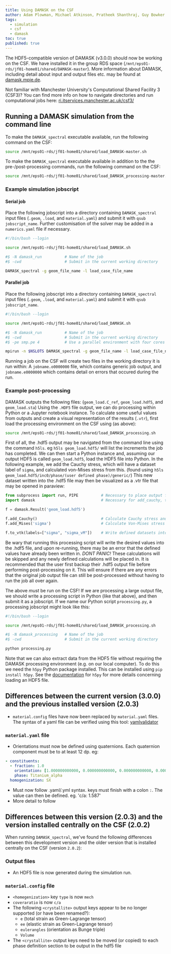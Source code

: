 ```yaml
---
title: Using DAMASK on the CSF
author: Adam Plowman, Michael Atkinson, Pratheek Shanthraj, Guy Bowker
tags:
  - simulation
  - csf
  - damask
toc: true
published: true
---
```


The HDF5-compatible version of DAMASK (v3.0.0) should now be working on the CSF. We have installed it in the group RDS space (`/mnt/eps01-rds/jf01-home01/shared/DAMASK-master`). More information about DAMASK, including detail about input and output files etc. may be found at [damask.mpie.de](https://damask.mpie.de).

Not familiar with Manchester University's Computational Shared Facility 3 (CSF3)? You can find more info on how to navigate directories and run computational jobs here: [ri.itservices.manchester.ac.uk/csf3/](http://ri.itservices.manchester.ac.uk/csf3/)

## Running a DAMASK simulation from the command line

To make the `DAMASK_spectral` executable available, run the following command on the CSF:

```bash
source /mnt/eps01-rds/jf01-home01/shared/load_DAMASK-master.sh
```

To make the `DAMASK_spectral` executable available in addition to the the pre-/post-processing commands, run the following command on the CSF:

```bash
source /mnt/eps01-rds/jf01-home01/shared/load_DAMASK_processing-master.sh
```

### Example simulation jobscript

#### Serial job

Place the following jobscript into a directory containing `DAMASK_spectral` input files (`.geom`, `.load`, and `material.yaml`) and submit it with `qsub jobscript_name`. Further customisation of the solver may be added in a `numerics.yaml` file if necessary.

```sh
#!/bin/bash --login

source /mnt/eps01-rds/jf01-home01/shared/load_DAMASK.sh

#$ -N damask_run          # Name of the job
#$ -cwd                   # Submit in the current working directory

DAMASK_spectral -g geom_file_name -l load_case_file_name
```

#### Parallel job

Place the following jobscript into a directory containing `DAMASK_spectral` input files (`.geom`, `.load`, and `material.yaml`) and submit it with `qsub jobscript_name`.

```sh
#!/bin/bash --login

source /mnt/eps01-rds/jf01-home01/shared/load_DAMASK.sh

#$ -N damask_run          # Name of the job
#$ -cwd                   # Submit in the current working directory
#$ -pe smp.pe 4           # Use a parallel environment with four cores

mpirun -n $NSLOTS DAMASK_spectral -g geom_file_name -l load_case_file_name
```
Running a job on the CSF will create two files in the working directory it is run within: A `jobname.o0000000` file, which contains generic job output, and `jobname.e0000000` which contains detail on errors that occured during the run.

### Example post-processing

DAMASK outputs the following files: (`geom_load.C_ref`, `geom_load.hdf5`, and `geom_load.sta`) Using the `.HDF5` file output, we can do processing within Python or a Jupyter notebook instance.
To calculate some useful values from outputs and create a visual representation of the results (`.vtr`), first load the processing environment on the CSF using (as above):

```sh
source /mnt/eps01-rds/jf01-home01/shared/load_DAMASK_processing.sh
```
First of all, the .hdf5 output may be navigated from the command line using the command `h5ls`. eg `h5ls geom_load.hdf5/` will list the increments the job has completed.
We can then start a Python instance and, assuming our output HDF5 is called `geom_load.hdf5`, load the HDF5 file into Python. In the following example,
we add the Cauchy stress, which will have a dataset label of `sigma`, and calculated von-Mises stress from this. (found using `h5ls geom_load.hdf5/inc0/phase/(user defined phase)/generic/`)
This new dataset written into the .hdf5 file may then be visualized as a .vtr file that may be opened in paraview:

```python
from subprocess import run, PIPE          # Necessary to place output files into pwd.
import damask                             # Necessary for add_cauchy, to_vtk commands.

f = damask.Result('geom_load.hdf5')

f.add_Cauchy()                            # Calculate Cauchy stress and write into .hdf5 file
f.add_Mises('sigma')                      # Calculate Von-Mises stress and write into .hdf5 file

f.to_vtk(labels=["sigma", "sigma_vM"])    # Write defined datasets into .vtr for each increment
```
Be wary that running this processing script will write the desired values into the .hdf5 file, and upon re-running, there may be an error that the defined values have already been written in. *DONT PANIC!* These calculations will be skipped and any newly defined calculations will be placed in. It is recommended that the user first backup their .hdf5 output file before performing post-processing on it. This will ensure if there are any errors that the original job output file can still be post-processed without having to run the job all over again.

The above *must* be run on the CSF! If we are processing a large output file, we should write a processing script in Python (like that above), and then submit it as a jobscript. If we name our Python script `processing.py`, a processing jobscript might look like this:

```sh
#!/bin/bash --login

source /mnt/eps01-rds/jf01-home01/shared/load_DAMASK_processing.sh

#$ -N damask_processing   # Name of the job
#$ -cwd                   # Submit in the current working directory

python processing.py
```

Note that we can also extract data from the HDF5 file without requiring the DAMASK processing environment (e.g. on our local computer). To do this we need the `h5py` Python package installed. This can be installed using `pip install h5py`. See the [documentation](http://docs.h5py.org/en/stable/) for `h5py` for more details concerning loading an HDF5 file.

## Differences between the current version (3.0.0) and the previous installed version (2.0.3)

- `material.config` files have now been replaced by `material.yaml` files. The syntax of a yaml file can be verified using this tool: [yamlvalidator](https://yamlvalidator.com)

### `material.yaml` file

- Orientations must now be defined using quaternions. Each quaternion component must be to at least 12 dp. eg:
```yaml
- constituents:
  - fraction: 1.0
    orientation: [1.000000000000, 0.000000000000, 0.000000000000, 0.000000000000]
    phase: Titanium_alpha
  homogenization: SX
```

- Must now follow .yaml/.yml syntax. keys must finish with a colon `:`. The value can then be defined. eg. 'c/a: 1.587'
- More detail to follow

## Differences between this version (2.0.3) and the version installed centrally on the CSF (2.0.2)

When running `DAMASK_spectral`, we've found the following differences between this development version and the older version that is installed centrally on the CSF (version `2.0.2`):

### Output files

- An HDF5 file is now generated during the simulation run.

### `material.config` file

- `<homegenization>` key `type` is now `mech`
- `coveraratio` is now `c/a`
- The following `<crystallite>` output keys appear to be no longer supported (or have been renamed?):
  - `e` (total strain as Green-Lagrange tensor)
  - `ee` (elastic strain as Green-Lagrange tensor)
  - `eulerangles` (orientation as Bunge triple)
  - `Volume`
- The `<crystallite>` output keys need to be moved (or copied) to each phase definition section to be output in the hdf5 file
